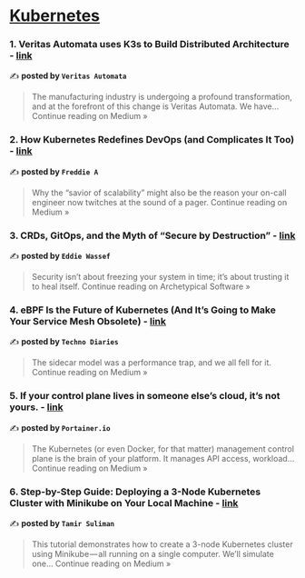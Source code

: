 
<h1><a href=https://medium.com/tag/kubernetes/recommended target="_blank" rel="noopener noreferrer">Kubernetes</a></h1>
<h3>1. Veritas Automata uses K3s to Build Distributed Architecture - <a href="https://medium.com/@veritasautomata/veritas-automata-uses-k3s-to-build-distributed-architecture-3ae7d0be0d57?source=rss------kubernetes-5" target="_blank" rel="noopener noreferrer">link</a></h3>

✍️ **posted by `Veritas Automata`**

<blockquote>The manufacturing industry is undergoing a profound transformation, and at the forefront of this change is Veritas Automata. We have…
Continue reading on Medium »</blockquote>

<h3>2. How Kubernetes Redefines DevOps (and Complicates It Too) - <a href="https://medium.com/@sajitharasathurai2/how-kubernetes-redefines-devops-and-complicates-it-too-d09adde8a6df?source=rss------kubernetes-5" target="_blank" rel="noopener noreferrer">link</a></h3>

✍️ **posted by `Freddie A`**

<blockquote>Why the “savior of scalability” might also be the reason your on-call engineer now twitches at the sound of a pager.
Continue reading on Medium »</blockquote>

<h3>3. CRDs, GitOps, and the Myth of “Secure by Destruction” - <a href="https://medium.com/archetypical-software/crds-gitops-and-the-myth-of-secure-by-destruction-f2150a3a0fcc?source=rss------kubernetes-5" target="_blank" rel="noopener noreferrer">link</a></h3>

✍️ **posted by `Eddie Wassef`**

<blockquote>Security isn’t about freezing your system in time; it’s about trusting it to heal itself.
Continue reading on Archetypical Software »</blockquote>

<h3>4. eBPF Is the Future of Kubernetes (And It’s Going to Make Your Service Mesh Obsolete) - <a href="https://technodiaries.medium.com/ebpf-is-the-future-of-kubernetes-and-its-going-to-make-your-service-mesh-obsolete-52271f42ca2a?source=rss------kubernetes-5" target="_blank" rel="noopener noreferrer">link</a></h3>

✍️ **posted by `Techno Diaries`**

<blockquote>The sidecar model was a performance trap, and we all fell for it.
Continue reading on Medium »</blockquote>

<h3>5. If your control plane lives in someone else’s cloud, it’s not yours. - <a href="https://medium.com/@portainerio/if-your-control-plane-lives-in-someone-elses-cloud-it-s-not-yours-8330aa7d3b77?source=rss------kubernetes-5" target="_blank" rel="noopener noreferrer">link</a></h3>

✍️ **posted by `Portainer.io`**

<blockquote>The Kubernetes (or even Docker, for that matter) management control plane is the brain of your platform. It manages API access, workload…
Continue reading on Medium »</blockquote>

<h3>6. Step-by-Step Guide: Deploying a 3-Node Kubernetes Cluster with Minikube on Your Local Machine - <a href="https://tamirsuliman.medium.com/step-by-step-guide-deploying-a-3-node-kubernetes-cluster-with-minikube-on-your-local-machine-d5759342c7b2?source=rss------kubernetes-5" target="_blank" rel="noopener noreferrer">link</a></h3>

✍️ **posted by `Tamir Suliman`**

<blockquote>This tutorial demonstrates how to create a 3-node Kubernetes cluster using Minikube — all running on a single computer. We’ll simulate one…
Continue reading on Medium »</blockquote>

